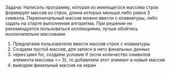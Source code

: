 Задача: Написать программу, которая из имеющегося массива строк формирует массив из строк, длина которых
меньше либо равна 3 символа. Первоначальный массив можно ввести с клавиатуры, либо задать на старте
выполнения алгоритма. При решении не рекомендуется пользоваться коллекциями, лучше обойтись
исключительно массивами. 

1. Предлагаем пользователю ввести массив строк с клавиатуры
2. Создаем пустой массив, для записи в него финальных данных
3. через цикл for, создаем условие if (если количество символов элемента массива <= 3), то добавляем этот элемент в новый массив
4. выводим финальный массив на экран